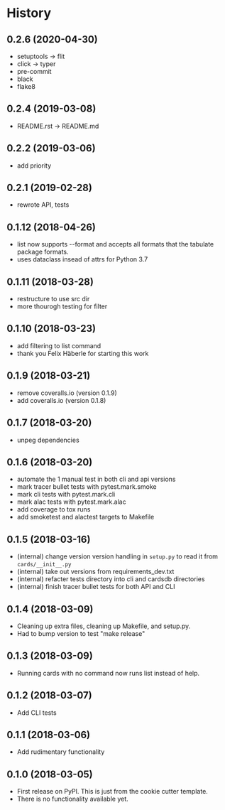 History
=======

0.2.6 (2020-04-30)
------------------
- setuptools -> flit
- click -> typer
- pre-commit
- black
- flake8

0.2.4 (2019-03-08)
------------------
- README.rst -> README.md

0.2.2 (2019-03-06)
------------------
- add priority

0.2.1 (2019-02-28)
------------------
- rewrote API, tests

0.1.12 (2018-04-26)
------------------
- list now supports --format and accepts all formats that the tabulate package
formats.
- uses dataclass insead of attrs for Python 3.7

0.1.11 (2018-03-28)
------------------
- restructure to use src dir
- more thourogh testing for filter

0.1.10 (2018-03-23)
------------------
- add filtering to list command
- thank you Felix Häberle for starting this work

0.1.9 (2018-03-21)
------------------
- remove coveralls.io (version 0.1.9)
- add coveralls.io (version 0.1.8)

0.1.7 (2018-03-20)
------------------
- unpeg dependencies

0.1.6 (2018-03-20)
------------------
- automate the 1 manual test in both cli and api versions
- mark tracer bullet tests with pytest.mark.smoke
- mark cli tests with pytest.mark.cli
- mark alac tests with pytest.mark.alac
- add coverage to tox runs
- add smoketest and alactest targets to Makefile

0.1.5 (2018-03-16)
------------------
- (internal) change version version handling in `setup.py` to read it from `cards/__init__.py`
- (internal) take out versions from requirements_dev.txt
- (internal) refacter tests directory into cli and cardsdb directories
- (internal) finish tracer bullet tests for both API and CLI

0.1.4 (2018-03-09)
------------------

-   Cleaning up extra files, cleaning up Makefile, and setup.py.
-   Had to bump version to test "make release"

0.1.3 (2018-03-09)
------------------

-   Running cards with no command now runs list instead of help.

0.1.2 (2018-03-07)
------------------

-   Add CLI tests

0.1.1 (2018-03-06)
------------------

-   Add rudimentary functionality

0.1.0 (2018-03-05)
------------------

-   First release on PyPI. This is just from the cookie cutter template.
-   There is no functionality available yet.
